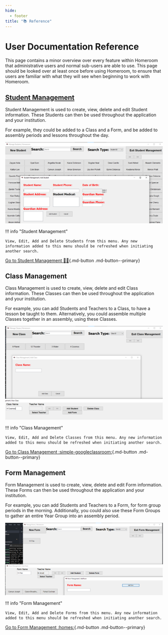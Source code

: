 ```yaml
---
hide:
  - footer
title: "📚 Reference"  
---
```


# User Documentation Reference
This page contains a minor overview over every feature within Homeroom that administrative users and normal sub-users are able to use. This page should be looked over at least once before using Homeroom, to ensure that users are familiar with what they will see when beginning to work with Homeroom.

## [Student Management](studentManagement.md)
Student Management is used to create, view, delete and edit Student information. These Students can then be used throughout the application and your institution.

For example, they could be added to a Class and a Form, and be added to assembly periods and lessons throughout the day.

![Student Management](../screenshots/studentManagement.png)

!!! info "Student Management"

    View, Edit, Add and Delete Students from this menu. Any new information added to this menu should be refreshed when initiating another search.

[Go to Student Management :student:](studentManagement.md){.md-button .md-button--primary}

## Class Management
Class Management is used to create, view, delete and edit Class information. These Classes can then be used throughout the application and your institution.

For example, you can add Students and Teachers to a Class, to have a lesson be taught to them. Alternatively, you could assemble multiple Classes together in an assembly, using these Classes.

![Class Management](../screenshots/classManagement.png)

!!! info "Class Management"

    View, Edit, Add and Delete Classes from this menu. Any new information added to this menu should be refreshed when initiating another search.

[Go to Class Management :simple-googleclassroom:](classManagement.md){.md-button .md-button--primary}

## Form Management
Form Management is used to create, view, delete and edit Form information. These Forms can then be used throughout the application and your institution.

For example, you can add Students and Teachers to a Form, for form group periods in the morning. Additionally, you could also use these Form Groups to gather an entire Year Group into an assembly period. 

![Form Management](../screenshots/formManagement.png)

!!! info "Form Management"

    View, Edit, Add and Delete Forms from this menu. Any new information added to this menu should be refreshed when initiating another search.

[Go to Form Management :homes:](formManagement.md){.md-button .md-button--primary}